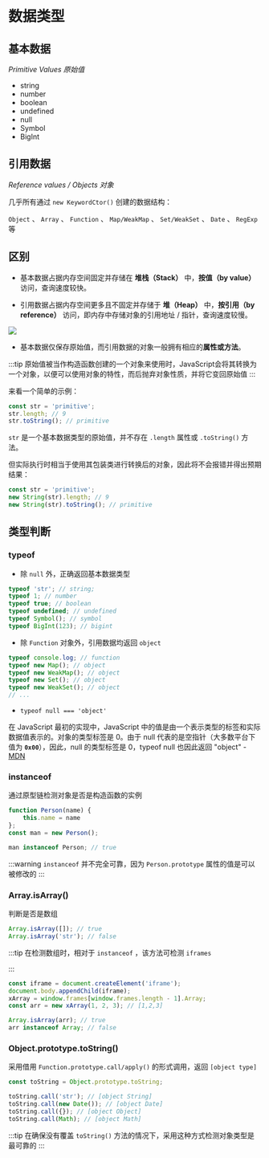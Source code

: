 # 数据类型

## 基本数据

_Primitive Values 原始值_
* string
* number
* boolean
* undefined
* null
* Symbol
* BigInt

## 引用数据

_Reference values / Objects 对象_

几乎所有通过 `new KeywordCtor()` 创建的数据结构：

`Object` 、 `Array` 、 `Function` 、 `Map/WeakMap` 、 `Set/WeakSet` 、 `Date` 、 `RegExp` 等

## 区别

* 基本数据占据内存空间固定并存储在 **堆栈（Stack）** 中，**按值（by value）** 访问，查询速度较快。

* 引用数据占据内存空间更多且不固定并存储于 **堆（Heap）** 中，**按引用（by reference）** 访问，即内存中存储对象的引用地址 / 指针，查询速度较慢。

<img class="d-img__center" src="https://cdn.JsDelivr.net/gh/donggua-nor/FreePic//blog/js_values_stored.png" />

* 基本数据仅保存原始值，而引用数据的对象一般拥有相应的**属性或方法**。

:::tip
原始值被当作构造函数创建的一个对象来使用时，JavaScript会将其转换为一个对象，以便可以使用对象的特性，而后抛弃对象性质，并将它变回原始值
:::

来看一个简单的示例：

```js
const str = 'primitive';
str.length; // 9
str.toString(); // primitive
```

`str` 是一个基本数据类型的原始值，并不存在 `.length` 属性或 `.toString()` 方法。

但实际执行时相当于使用其包装类进行转换后的对象，因此将不会报错并得出预期结果：

```js
const str = 'primitive';
new String(str).length; // 9
new String(str).toString(); // primitive
```

## 类型判断

### typeof

* 除 `null` 外，正确返回基本数据类型

```js
typeof 'str'; // string;
typeof 1; // number
typeof true; // boolean
typeof undefined; // undefined
typeof Symbol(); // symbol
typeof BigInt(123); // bigint
```

* 除 `Function` 对象外，引用数据均返回 `object`

```js
typeof console.log; // function
typeof new Map(); // object
typeof new WeakMap(); // object
typeof new Set(); // object
typeof new WeakSet(); // object
// ...
```

* `typeof null === 'object'`

 在 JavaScript 最初的实现中，JavaScript 中的值是由一个表示类型的标签和实际数据值表示的。对象的类型标签是 0。由于 null 代表的是空指针（大多数平台下值为 **`0x00`**），因此，null 的类型标签是 0，typeof null 也因此返回 "object" -  [MDN](https://developer.mozilla.org/zh-CN/docs/Web/JavaScript/Reference/Operators/typeof#typeof_null)

### instanceof

通过原型链检测对象是否是构造函数的实例

```js
function Person(name) {
    this.name = name
};
const man = new Person();

man instanceof Person; // true
```

:::warning
`instanceof` 并不完全可靠，因为 `Person.prototype` 属性的值是可以被修改的
:::

### Array.isArray()

判断是否是数组

```js
Array.isArray([]); // true
Array.isArray('str'); // false
```

:::tip
在检测数组时，相对于 `instanceof` ，该方法可检测 `iframes`

:::

```js
const iframe = document.createElement('iframe');
document.body.appendChild(iframe);
xArray = window.frames[window.frames.length - 1].Array;
const arr = new xArray(1, 2, 3); // [1,2,3]

Array.isArray(arr); // true
arr instanceof Array; // false
```

### Object.prototype.toString()

采用借用 `Function.prototype.call/apply()` 的形式调用，返回 `[object type]`

```js
const toString = Object.prototype.toString;

toString.call('str'); // [object String]
toString.call(new Date()); // [object Date]
toString.call({}); // [object Object]
toString.call(Math); // [object Math]
```

:::tip
在确保没有覆盖 `toString()` 方法的情况下，采用这种方式检测对象类型是最可靠的
:::
